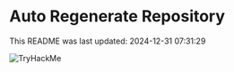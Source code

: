 # Auto Regenerate Repository

This README was last updated: 2024-12-31 07:31:29

 ![TryHackMe](https://tryhackme.com/badge/533634)